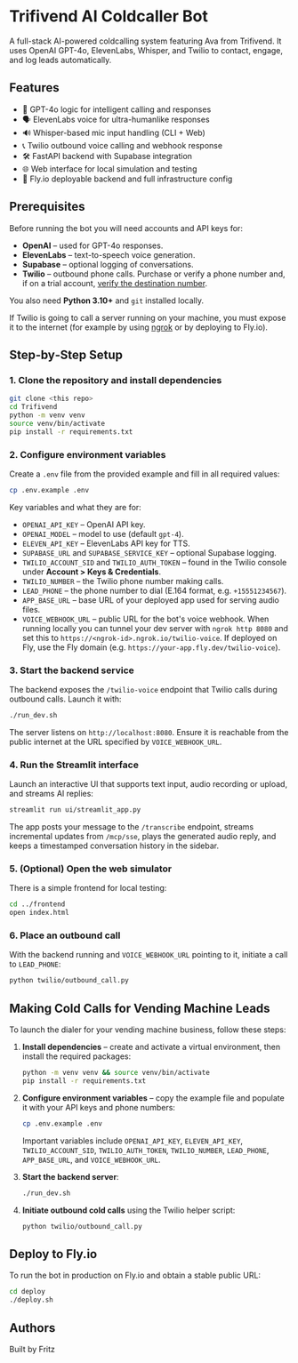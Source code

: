 # Trifivend AI Coldcaller Bot

 A full-stack AI-powered coldcalling system featuring Ava from Trifivend. It uses OpenAI GPT-4o, ElevenLabs, Whisper, and Twilio to contact, engage, and log leads automatically.

## Features
- 🧠 GPT-4o logic for intelligent calling and responses
- 🗣️ ElevenLabs voice for ultra-humanlike responses
- 🔊 Whisper-based mic input handling (CLI + Web)
- 📞 Twilio outbound voice calling and webhook response
- 🛠 FastAPI backend with Supabase integration
- 🌐 Web interface for local simulation and testing
- 🚀 Fly.io deployable backend and full infrastructure config

## Prerequisites

Before running the bot you will need accounts and API keys for:

- **OpenAI** – used for GPT-4o responses.
- **ElevenLabs** – text-to-speech voice generation.
- **Supabase** – optional logging of conversations.
- **Twilio** – outbound phone calls. Purchase or verify a phone number and, if on a
  trial account, [verify the destination number](https://www.twilio.com/docs/usage/tutorials/how-to-use-your-free-trial-account#verify-an-outbound-caller-id).

You also need **Python 3.10+** and `git` installed locally.

If Twilio is going to call a server running on your machine, you must expose it to the
internet (for example by using [ngrok](https://ngrok.com/) or by deploying to Fly.io).

## Step‑by‑Step Setup

### 1. Clone the repository and install dependencies

```bash
git clone <this repo>
cd Trifivend
python -m venv venv
source venv/bin/activate
pip install -r requirements.txt
```

### 2. Configure environment variables

Create a `.env` file from the provided example and fill in all required values:

```bash
cp .env.example .env
```

Key variables and what they are for:

- `OPENAI_API_KEY` – OpenAI API key.
- `OPENAI_MODEL` – model to use (default `gpt-4`).
- `ELEVEN_API_KEY` – ElevenLabs API key for TTS.
- `SUPABASE_URL` and `SUPABASE_SERVICE_KEY` – optional Supabase logging.
- `TWILIO_ACCOUNT_SID` and `TWILIO_AUTH_TOKEN` – found in the Twilio console under
  **Account > Keys & Credentials**.
- `TWILIO_NUMBER` – the Twilio phone number making calls.
- `LEAD_PHONE` – the phone number to dial (E.164 format, e.g. `+15551234567`).
- `APP_BASE_URL` – base URL of your deployed app used for serving audio files.
- `VOICE_WEBHOOK_URL` – public URL for the bot's voice webhook. When running locally
  you can tunnel your dev server with `ngrok http 8080` and set this to
  `https://<ngrok-id>.ngrok.io/twilio-voice`. If deployed on Fly, use the Fly domain
  (e.g. `https://your-app.fly.dev/twilio-voice`).

### 3. Start the backend service

The backend exposes the `/twilio-voice` endpoint that Twilio calls during outbound
calls. Launch it with:

```bash
./run_dev.sh
```

The server listens on `http://localhost:8080`. Ensure it is reachable from the public
internet at the URL specified by `VOICE_WEBHOOK_URL`.

### 4. Run the Streamlit interface

Launch an interactive UI that supports text input, audio recording or upload, and streams AI replies:

```bash
streamlit run ui/streamlit_app.py
```

The app posts your message to the `/transcribe` endpoint, streams incremental updates from `/mcp/sse`, plays the generated audio reply, and keeps a timestamped conversation history in the sidebar.

### 5. (Optional) Open the web simulator

There is a simple frontend for local testing:

```bash
cd ../frontend
open index.html
```

### 6. Place an outbound call

With the backend running and `VOICE_WEBHOOK_URL` pointing to it, initiate a call to
`LEAD_PHONE`:

```bash
python twilio/outbound_call.py
```

## Making Cold Calls for Vending Machine Leads

To launch the dialer for your vending machine business, follow these steps:

1. **Install dependencies** – create and activate a virtual environment, then install the required packages:

   ```bash
   python -m venv venv && source venv/bin/activate
   pip install -r requirements.txt
   ```

2. **Configure environment variables** – copy the example file and populate it with your API keys and phone numbers:

   ```bash
   cp .env.example .env
   ```

   Important variables include `OPENAI_API_KEY`, `ELEVEN_API_KEY`, `TWILIO_ACCOUNT_SID`, `TWILIO_AUTH_TOKEN`, `TWILIO_NUMBER`, `LEAD_PHONE`, `APP_BASE_URL`, and `VOICE_WEBHOOK_URL`.

3. **Start the backend server**:

   ```bash
   ./run_dev.sh
   ```

4. **Initiate outbound cold calls** using the Twilio helper script:

   ```bash
   python twilio/outbound_call.py
   ```



## Deploy to Fly.io

To run the bot in production on Fly.io and obtain a stable public URL:

```bash
cd deploy
./deploy.sh
```

## Authors
Built by Fritz
